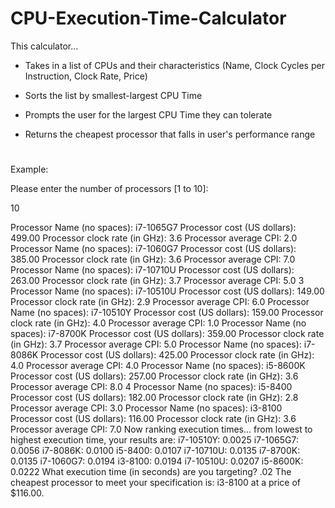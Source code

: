 # CPU-Execution-Time-Calculator

This calculator...  

- Takes in a list of CPUs and their characteristics (Name, Clock Cycles per Instruction, Clock Rate, Price)  

- Sorts the list by smallest-largest CPU Time  

- Prompts the user for the largest CPU Time they can tolerate  

- Returns the cheapest processor that falls in user's performance range
#
Example:

Please enter the number of processors [1 to 10]:

10

Processor Name (no spaces):
i7-1065G7
Processor cost (US dollars):
499.00
Processor clock rate (in GHz):
3.6
Processor average CPI:
2.0
Processor Name (no spaces):
i7-1060G7
Processor cost (US dollars):
385.00
Processor clock rate (in GHz):
3.6
Processor average CPI:
7.0
Processor Name (no spaces):
i7-10710U
Processor cost (US dollars):
263.00
Processor clock rate (in GHz):
3.7
Processor average CPI:
5.0
3
Processor Name (no spaces):
i7-10510U
Processor cost (US dollars):
149.00
Processor clock rate (in GHz):
2.9
Processor average CPI:
6.0
Processor Name (no spaces):
i7-10510Y
Processor cost (US dollars):
159.00
Processor clock rate (in GHz):
4.0
Processor average CPI:
1.0
Processor Name (no spaces):
i7-8700K
Processor cost (US dollars):
359.00
Processor clock rate (in GHz):
3.7
Processor average CPI:
5.0
Processor Name (no spaces):
i7-8086K
Processor cost (US dollars):
425.00
Processor clock rate (in GHz):
4.0
Processor average CPI:
4.0
Processor Name (no spaces):
i5-8600K
Processor cost (US dollars):
257.00
Processor clock rate (in GHz):
3.6
Processor average CPI:
8.0
4
Processor Name (no spaces):
i5-8400
Processor cost (US dollars):
182.00
Processor clock rate (in GHz):
2.8
Processor average CPI:
3.0
Processor Name (no spaces):
i3-8100
Processor cost (US dollars):
116.00
Processor clock rate (in GHz):
3.6
Processor average CPI:
7.0
Now ranking execution times... from lowest to highest execution time, your results are:
i7-10510Y: 0.0025
i7-1065G7: 0.0056
i7-8086K: 0.0100
i5-8400: 0.0107
i7-10710U: 0.0135
i7-8700K: 0.0135
i7-1060G7: 0.0194
i3-8100: 0.0194
i7-10510U: 0.0207
i5-8600K: 0.0222
What execution time (in seconds) are you targeting?
.02
The cheapest processor to meet your specification is: i3-8100 at a price of $116.00.
